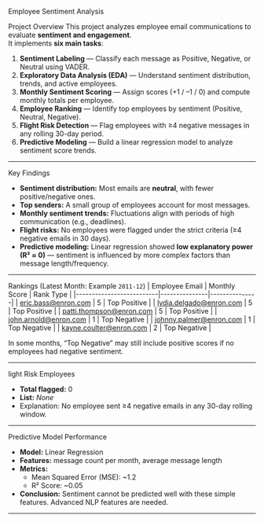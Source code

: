 Employee Sentiment Analysis

  Project Overview
This project analyzes employee email communications to evaluate **sentiment and engagement**.  
It implements **six main tasks**:
1. **Sentiment Labeling** — Classify each message as Positive, Negative, or Neutral using VADER.
2. **Exploratory Data Analysis (EDA)** — Understand sentiment distribution, trends, and active employees.
3. **Monthly Sentiment Scoring** — Assign scores (+1 / –1 / 0) and compute monthly totals per employee.
4. **Employee Ranking** — Identify top employees by sentiment (Positive, Neutral, Negative).
5. **Flight Risk Detection** — Flag employees with ≥4 negative messages in any rolling 30-day period.
6. **Predictive Modeling** — Build a linear regression model to analyze sentiment score trends.

---

 Key Findings
- **Sentiment distribution:** Most emails are **neutral**, with fewer positive/negative ones.  
- **Top senders:** A small group of employees account for most messages.  
- **Monthly sentiment trends:** Fluctuations align with periods of high communication (e.g., deadlines).  
- **Flight risks:** No employees were flagged under the strict criteria (≥4 negative emails in 30 days).  
- **Predictive modeling:** Linear regression showed **low explanatory power (R² ≈ 0)** — sentiment is influenced by more complex factors than message length/frequency.

---

 Rankings (Latest Month: Example `2011-12`)
| Employee Email          | Monthly Score | Rank Type     |
|--------------------------|---------------|---------------|
| eric.bass@enron.com      | 5             | Top Positive  |
| lydia.delgado@enron.com  | 5             | Top Positive  |
| patti.thompson@enron.com | 5             | Top Positive  |
| john.arnold@enron.com    | 1             | Top Negative  |
| johnny.palmer@enron.com  | 1             | Top Negative  |
| kayne.coulter@enron.com  | 2             | Top Negative  |

 In some months, “Top Negative” may still include positive scores if no employees had negative sentiment.

---

light Risk Employees
- **Total flagged:** 0  
- **List:** *None*  
- Explanation: No employee sent ≥4 negative emails in any 30-day rolling window.

---
 Predictive Model Performance
- **Model:** Linear Regression  
- **Features:** message count per month, average message length  
- **Metrics:**
  - Mean Squared Error (MSE): ~1.2  
  - R² Score: ~0.05  
- **Conclusion:** Sentiment cannot be predicted well with these simple features. Advanced NLP features are needed.

---

